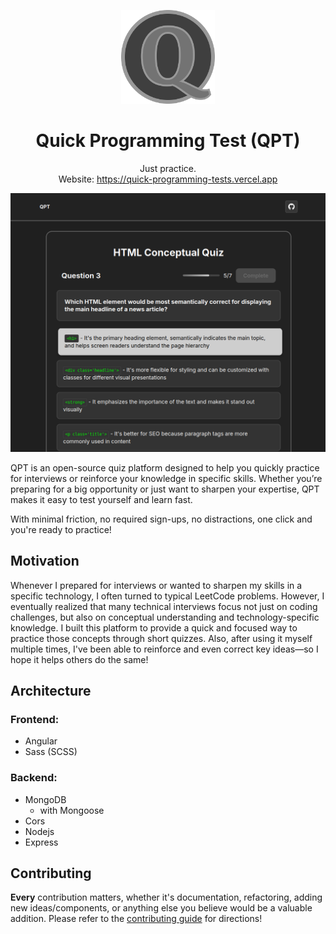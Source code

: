 <p align="center">
  <p align="center">
	<img width="150" height="150" src="github/qpt-logo.png" alt="Logo">
  </p>
	<h1 align="center"><b>Quick Programming Test (QPT)</b></h1>
	<p align="center">
		Just practice.
    <br />
    Website: <a href="https://quick-programming-tests.vercel.app/">https://quick-programming-tests.vercel.app</a>
  </p>
</p>

<img src="github/1028x845.png" alt="Website screenshot">

QPT is an open-source quiz platform designed to help you quickly practice for interviews or reinforce your knowledge in specific skills. Whether you’re preparing for a big opportunity or just want to sharpen your expertise, QPT makes it easy to test yourself and learn fast.

With minimal friction, no required sign-ups, no distractions, one click and you're ready to practice!

## Motivation
Whenever I prepared for interviews or wanted to sharpen my skills in a specific technology, I often turned to typical LeetCode problems. However, I eventually realized that many technical interviews focus not just on coding challenges, but also on conceptual understanding and technology-specific knowledge. I built this platform to provide a quick and focused way to practice those concepts through short quizzes. Also, after using it myself multiple times, I've been able to reinforce and even correct key ideas—so I hope it helps others do the same!

## Architecture

### Frontend:
- Angular
- Sass (SCSS)

### Backend:
- MongoDB
  - with Mongoose
- Cors
- Nodejs
- Express

## Contributing
**Every** contribution matters, whether it's documentation, refactoring, adding new ideas/components, or anything else you believe would be a valuable addition. Please refer to the [contributing guide](CONTRIBUTING.md) for directions!
